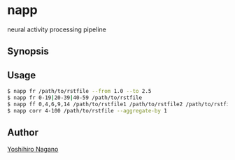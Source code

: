 napp
====

neural activity processing pipeline

## Synopsis

## Usage

```sh
$ napp fr /path/to/rstfile --from 1.0 --to 2.5
$ napp fr 0-19|20-39|40-59 /path/to/rstfile
$ napp ff 0,4,6,9,14 /path/to/rstfile1 /path/to/rstfile2 /path/to/rstfile3 --binsize 0.1
$ napp corr 4-100 /path/to/rstfile --aggregate-by 1
```

## Author

[Yoshihiro Nagano]()

